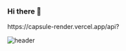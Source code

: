 ### Hi there 👋

<!--
**rlagkdms/rlagkdms** is a ✨ _special_ ✨ repository because its `README.md` (this file) appears on your GitHub profile.

Here are some ideas to get you started:

- 🔭 I’m currently working on ...
- 🌱 I’m currently learning ...
- 👯 I’m looking to collaborate on ...
- 🤔 I’m looking for help with ...
- 💬 Ask me about ...
- 📫 How to reach me: ...
- 😄 Pronouns: ...
- ⚡ Fun fact: ...
-->https://capsule-render.vercel.app/api?
![header](https://capsule-render.vercel.app/api?type=waving&color=auto&height=300&section=header&text=capsule%20render&fontSize=90)
